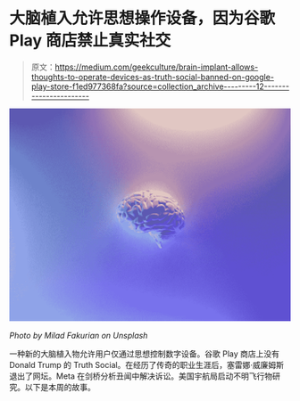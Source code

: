 # 大脑植入允许思想操作设备，因为谷歌 Play 商店禁止真实社交

> 原文：<https://medium.com/geekculture/brain-implant-allows-thoughts-to-operate-devices-as-truth-social-banned-on-google-play-store-f1ed977368fa?source=collection_archive---------12----------------------->

![](img/cc6cccb0057245de43a57421e41d7559.png)

*Photo by Milad Fakurian on Unsplash*

一种新的大脑植入物允许用户仅通过思想控制数字设备。谷歌 Play 商店上没有 Donald Trump 的 Truth Social。在经历了传奇的职业生涯后，塞雷娜·威廉姆斯退出了网坛。Meta 在剑桥分析丑闻中解决诉讼。美国宇航局启动不明飞行物研究。以下是本周的故事。